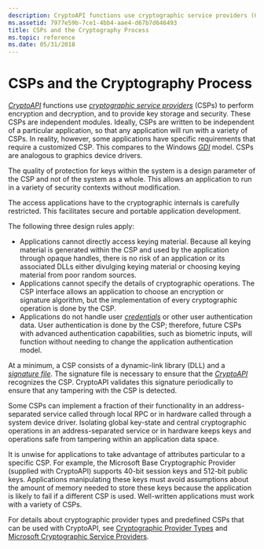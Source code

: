 ```yaml
---
description: CryptoAPI functions use cryptographic service providers (CSPs) to perform encryption and decryption, and to provide key storage and security.
ms.assetid: 7977e59b-7ce1-4bb4-aae4-d67b7d646493
title: CSPs and the Cryptography Process
ms.topic: reference
ms.date: 05/31/2018
---
```


# CSPs and the Cryptography Process

[*CryptoAPI*](../secgloss/c-gly.md) functions use [*cryptographic service providers*](../secgloss/c-gly.md) (CSPs) to perform encryption and decryption, and to provide key storage and security. These CSPs are independent modules. Ideally, CSPs are written to be independent of a particular application, so that any application will run with a variety of CSPs. In reality, however, some applications have specific requirements that require a customized CSP. This compares to the Windows [*GDI*](../secgloss/g-gly.md) model. CSPs are analogous to graphics device drivers.

The quality of protection for keys within the system is a design parameter of the CSP and not of the system as a whole. This allows an application to run in a variety of security contexts without modification.

The access applications have to the cryptographic internals is carefully restricted. This facilitates secure and portable application development.

The following three design rules apply:

-   Applications cannot directly access keying material. Because all keying material is generated within the CSP and used by the application through opaque handles, there is no risk of an application or its associated DLLs either divulging keying material or choosing keying material from poor random sources.
-   Applications cannot specify the details of cryptographic operations. The CSP interface allows an application to choose an encryption or signature algorithm, but the implementation of every cryptographic operation is done by the CSP.
-   Applications do not handle user [*credentials*](../secgloss/c-gly.md) or other user authentication data. User authentication is done by the CSP; therefore, future CSPs with advanced authentication capabilities, such as biometric inputs, will function without needing to change the application authentication model.

At a minimum, a CSP consists of a dynamic-link library (DLL) and a [*signature file*](../secgloss/s-gly.md). The signature file is necessary to ensure that the [*CryptoAPI*](../secgloss/c-gly.md) recognizes the CSP. CryptoAPI validates this signature periodically to ensure that any tampering with the CSP is detected.

Some CSPs can implement a fraction of their functionality in an address-separated service called through local RPC or in hardware called through a system device driver. Isolating global key-state and central cryptographic operations in an address-separated service or in hardware keeps keys and operations safe from tampering within an application data space.

It is unwise for applications to take advantage of attributes particular to a specific CSP. For example, the Microsoft Base Cryptographic Provider (supplied with CryptoAPI) supports 40-bit session keys and 512-bit public keys. Applications manipulating these keys must avoid assumptions about the amount of memory needed to store these keys because the application is likely to fail if a different CSP is used. Well-written applications must work with a variety of CSPs.

For details about cryptographic provider types and predefined CSPs that can be used with CryptoAPI, see [Cryptographic Provider Types](cryptographic-provider-types.md) and [Microsoft Cryptographic Service Providers](microsoft-cryptographic-service-providers.md).

 

 
